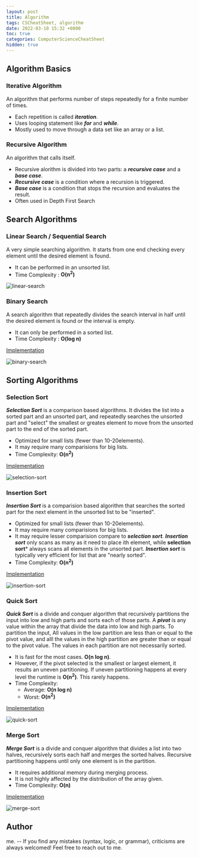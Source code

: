 ```yaml
---
layout: post
title: Algorithm
tags: CSCheatSheet, algorithm
date: 2022-03-10 15:32 +0800
toc: true
categories: ComputerScienceCheatSheet
hidden: true
---
```


## Algorithm Basics
### Iterative Algorithm
An algorithm that performs number of steps repeatedly for a finite number of times. 
* Each repetition is called ***iteration***.
* Uses looping statement like ***for*** and ***while***.
* Mostly used to move through a data set like an array or a list. 


### Recursive Algorithm
An algorithm that calls itself.
* Recursive alorithm is divided into two parts: a ***recursive case*** and a ***base case***.
* ***Recursive case*** is a condition where a recursion is triggered.
* ***Base case*** is a condition that stops the recursion and evaluates the result.
* Often used in Depth First Search


## Search Algorithms
### Linear Search / Sequential Search
A very simple searching algorithm. It starts from one end checking every element until the desired element is found.
* It can be performed in an unsorted list.
* Time Complexity : **O(n<sup>2</sup>)**

![linear-search](https://kwangjong.github.io/CSCheatSheet/img/linear-search.gif)


### Binary Search
A search algorithm that repeatedly divides the search interval in half until the desired element is found or the interval is empty.
* It can only be performed in a sorted list.
* Time Complexity : **O(log n)**

[Implementation](https://github.com/Kwangjong/CSCheatSheet/blob/main/implementation/binary-search.py)

![binary-search](https://kwangjong.github.io/CSCheatSheet/img/binary-search.gif)
  
  
## Sorting Algorithms
### Selection Sort
***Selection Sort*** is a comparison based algorithms. It divides the list into a sorted part and an unsorted part, and repeatedly searches the unsorted part and "select" the smallest or greates element to move from the unsorted part to the end of the sorted part.
* Optimized for small lists (fewer than 10-20elements).
* It may require many comparisions for big lists.
* Time Complexity: **O(n<sup>2</sup>)**

[Implementation](https://github.com/Kwangjong/CSCheatSheet/blob/main/implementation/selection-sort.py)

![selection-sort](https://kwangjong.github.io/CSCheatSheet/img/selection-sort.gif)


### Insertion Sort
***Insertion Sort*** is a comparision based algorithm that searches the sorted part for the next element in the unsorted list to be "inserted".
* Optimized for small lists (fewer than 10-20elements).
* It may require many comparisions for big lists.
* It may require lesser comparision compare to ***selection sort***. ***Insertion sort*** only scans as many as it need to place ith element, while **selection sort*** always scans all elements in the unsorted part. ***Insertion sort*** is typically very efficient for list that are "nearly sorted".
* Time Complexity: **O(n<sup>2</sup>)**

[Implementation](https://github.com/Kwangjong/CSCheatSheet/blob/main/implementation/insertion-sort.py)

![insertion-sort](https://kwangjong.github.io/CSCheatSheet/img/insertion-sort.gif)


### Quick Sort
***Quick Sort*** is a divide and conquer algorithm that recursively partitions the input into low and high parts and sorts each of those parts. A ***pivot*** is any value within the array that divide the data into low and high parts. To partition the input, All values in the low partition are less than or equal to the pivot value, and alll the values in the high partition are greater than or equal to the pivot value. The values in each partition are not necessarily sorted.
* It is fast for the most cases. **O(n log n)**.
* However, if the pivot selected is the smallest or largest element, it results an uneven partitioning. If uneven partitioning happens at every level the runtime is **O(n<sup>2</sup>)**. This rarely happens.
* Time Complexity:
  * Average: **O(n log n)**
  * Worst: **O(n<sup>2</sup>)**

[Implementation](https://github.com/Kwangjong/CSCheatSheet/blob/main/implementation/quick-sort.py)

![quick-sort](https://kwangjong.github.io/CSCheatSheet/img/quick-sort.gif)


### Merge Sort
***Merge Sort*** is a divide and conquer algorithm that divides a list into two halves, recursively sorts each half and merges the sorted halves. Recursive partitioning happens until only one element is in the partition.
* It requires additional memory during merging process.
* It is not highly affected by the distribution of the array given.
* Time Complexity: **O(n)**

[Implementation](https://github.com/Kwangjong/CSCheatSheet/blob/main/implementation/merge-sort.py)

![merge-sort](https://kwangjong.github.io/CSCheatSheet/img/merge-sort.gif)


## Author
me. -- If you find any mistakes (syntax, logic, or grammar), criticisms are always welcomed! Feel free to reach out to me.